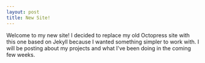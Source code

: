 ```yaml
---
layout: post
title: New Site!
---
```

Welcome to my new site! I decided to replace my old Octopress site with 
this one based on Jekyll because I wanted something simpler to work with. 
I will be posting about my projects and what I've been doing in the 
coming few weeks. 
